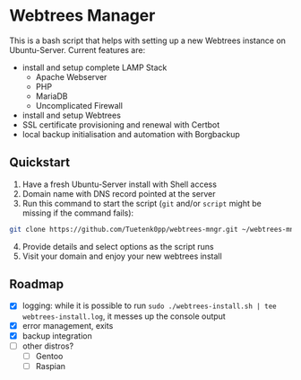 # Webtrees Manager

This is a bash script that helps with setting up a new Webtrees instance on Ubuntu-Server.
Current features are:

- install and setup complete LAMP Stack
    - Apache Webserver
    - PHP
    - MariaDB
    - Uncomplicated Firewall
- install and setup Webtrees
- SSL certificate provisioning and renewal with Certbot
- local backup initialisation and automation with Borgbackup

## Quickstart

1. Have a fresh Ubuntu-Server install with Shell access
2. Domain name with DNS record pointed at the server
3. Run this command to start the script (`git` and/or `script` might be missing if the command fails):

```bash
git clone https://github.com/Tuetenk0pp/webtrees-mngr.git ~/webtrees-mngr && cd ~/webtrees-mngr/ && chmod +x webtrees-install.sh && script -c "sudo ./webtrees-install.sh" webtrees-install.log
```

4. Provide details and select options as the script runs
5. Visit your domain and enjoy your new webtrees install

## Roadmap

- [x] logging: while it is possible to run `sudo ./webtrees-install.sh | tee webtrees-install.log`, it messes up the console output
- [x] error management, exits
- [x] backup integration
- [ ] other distros?
    - [ ] Gentoo
    - [ ] Raspian